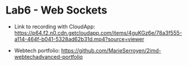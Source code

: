 # Lab6 - Web Sockets

* Link to recording with CloudApp:
https://p64.f2.n0.cdn.getcloudapp.com/items/4guKGz6e/78a3f555-a114-464f-b041-5328ad62b31d.mp4?source=viewer

* Webtech portfolio:
https://github.com/MarieSerroyen/2imd-webtechadvanced-portfolio 